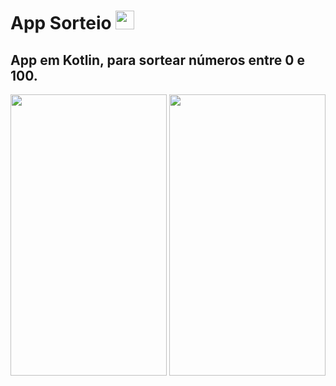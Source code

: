 # App Sorteio <img src="https://img.icons8.com/color/72/kotlin.png" width="30" height="30" />

## App em Kotlin, para sortear números entre 0 e 100.

<img src="https://user-images.githubusercontent.com/29150094/162586523-f806e9b7-2e94-4421-8456-3c0067cc10f5.png" width="250" height="450" /> <img src="https://user-images.githubusercontent.com/29150094/162586526-744dd93e-98b8-4eab-8275-22a940518dd5.png" width="250" height="450" />
